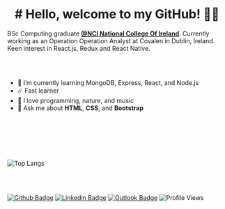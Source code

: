 ###

<!--
**viniciussrusso/viniciussrusso** is a ✨ _special_ ✨ repository because its `README.md` (this file) appears on your GitHub profile.

-->

<h1 align="center"># Hello, welcome to my GitHub! ✌🏼<br></h1>

BSc Computing graduate **[@NCI National College Of Ireland](https://www.ncirl.ie/)**. Currently working as an Operation Operation Analyst at Covalen in Dublin, Ireland. Keen interest in React.js, Redux and React Native. 

<br><br>

- 🌱 I’m currently learning MongoDB, Express, React, and Node.js
- ☄️ Fast learner  
- 🤟 I love programming, nature, and music
- 💬 Ask me about **HTML**, **CSS**, and **Bootstrap**


<br><br>



<br><br>

![Top Langs](https://github-readme-stats.vercel.app/api/top-langs/?username=viniciussrusso&layout=compact)

<br><br>

[![Github Badge](http://img.shields.io/badge/-Github-black?style=flat-square&logo=github&link=https://github.com/Defcon27/)](https://github.com/viniciussrusso) 
[![Linkedin Badge](https://img.shields.io/badge/-LinkedIn-blue?style=flat-square&logo=Linkedin&logoColor=white&link=https://www.linkedin.com/in/vinicius-russo/)](https://www.linkedin.com/in/vinicius-russo/)
[![Outlook Badge](https://img.shields.io/badge/email--000?style=social&logo=microsoft-outlook&logoColor=0078d4&link=mailto:viniciussrusso@outlook.com)](mailto:viniciussrusso@outlook.com)
![Profile Views](https://komarev.com/ghpvc/?username=viniciussrusso)

<br><br>

